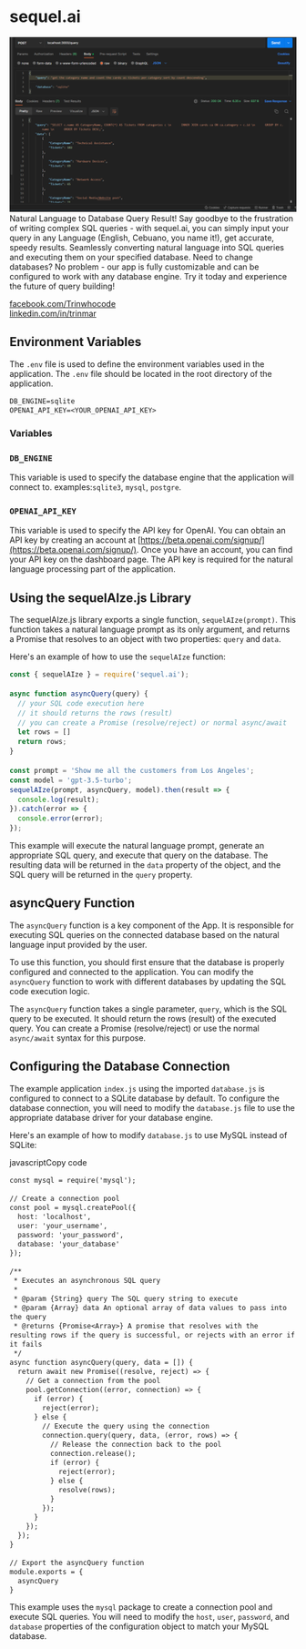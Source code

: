 # sequel.ai
![sequel.ai.png](sequel.ai.png)
Natural Language to Database Query Result! Say goodbye to the frustration of writing complex SQL queries - with sequel.ai, you can simply input your query in any Language (English, Cebuano, you name it!), get accurate, speedy results. Seamlessly converting natural language into SQL queries and executing them on your specified database. Need to change databases? No problem - our app is fully customizable and can be configured to work with any database engine. Try it today and experience the future of query building!

[facebook.com/Trinwhocode](https://www.facebook.com/Trinwhocode)  
[linkedin.com/in/trinmar](https://www.linkedin.com/in/trinmar)

## Environment Variables

The `.env` file is used to define the environment variables used in the application. The `.env` file should be located in the root directory of the application.

```dotenv
DB_ENGINE=sqlite
OPENAI_API_KEY=<YOUR_OPENAI_API_KEY>
``` 

### Variables

### `DB_ENGINE`

This variable is used to specify the database engine that the application will connect to. examples:`sqlite3`, `mysql`, `postgre`.

### `OPENAI_API_KEY`

This variable is used to specify the API key for OpenAI. You can obtain an API key by creating an account at [https://beta.openai.com/signup/](https://beta.openai.com/signup/). Once you have an account, you can find your API key on the dashboard page. The API key is required for the natural language processing part of the application.

## Using the sequelAIze.js Library

The sequelAIze.js library exports a single function, `sequelAIze(prompt)`. This function takes a natural language prompt as its only argument, and returns a Promise that resolves to an object with two properties: `query` and `data`.

Here's an example of how to use the `sequelAIze` function:


```javascript
const { sequelAIze } = require('sequel.ai');

async function asyncQuery(query) {
  // your SQL code execution here
  // it should returns the rows (result)
  // you can create a Promise (resolve/reject) or normal async/await
  let rows = []
  return rows;
}

const prompt = 'Show me all the customers from Los Angeles';
const model = 'gpt-3.5-turbo';
sequelAIze(prompt, asyncQuery, model).then(result => {
  console.log(result);
}).catch(error => {
  console.error(error);
});
``` 

This example will execute the natural language prompt, generate an appropriate SQL query, and execute that query on the database. The resulting data will be returned in the `data` property of the object, and the SQL query will be returned in the `query` property.

## asyncQuery Function

The `asyncQuery` function is a key component of the App. It is responsible for executing SQL queries on the connected database based on the natural language input provided by the user.

To use this function, you should first ensure that the database is properly configured and connected to the application. You can modify the `asyncQuery` function to work with different databases by updating the SQL code execution logic.

The `asyncQuery` function takes a single parameter, `query`, which is the SQL query to be executed. It should return the rows (result) of the executed query. You can create a Promise (resolve/reject) or use the normal `async/await` syntax for this purpose.



## Configuring the Database Connection

The example application `index.js` using the imported `database.js` is configured to connect to a SQLite database by default. To configure the database connection, you will need to modify the `database.js` file to use the appropriate database driver for your database engine.

Here's an example of how to modify `database.js` to use MySQL instead of SQLite:

javascriptCopy code

```javascript// Import the MySQL module
const mysql = require('mysql');

// Create a connection pool
const pool = mysql.createPool({
  host: 'localhost',
  user: 'your_username',
  password: 'your_password',
  database: 'your_database'
});

/**
 * Executes an asynchronous SQL query
 * 
 * @param {String} query The SQL query string to execute
 * @param {Array} data An optional array of data values to pass into the query
 * @returns {Promise<Array>} A promise that resolves with the resulting rows if the query is successful, or rejects with an error if it fails
 */
async function asyncQuery(query, data = []) {
  return await new Promise((resolve, reject) => {
    // Get a connection from the pool
    pool.getConnection((error, connection) => {
      if (error) {
        reject(error);
      } else {
        // Execute the query using the connection
        connection.query(query, data, (error, rows) => {
          // Release the connection back to the pool
          connection.release();
          if (error) {
            reject(error);
          } else {
            resolve(rows);
          }
        });
      }
    });
  });
}

// Export the asyncQuery function
module.exports = {
  asyncQuery
}
``` 

This example uses the `mysql` package to create a connection pool and execute SQL queries. You will need to modify the `host`, `user`, `password`, and `database` properties of the configuration object to match your MySQL database.
